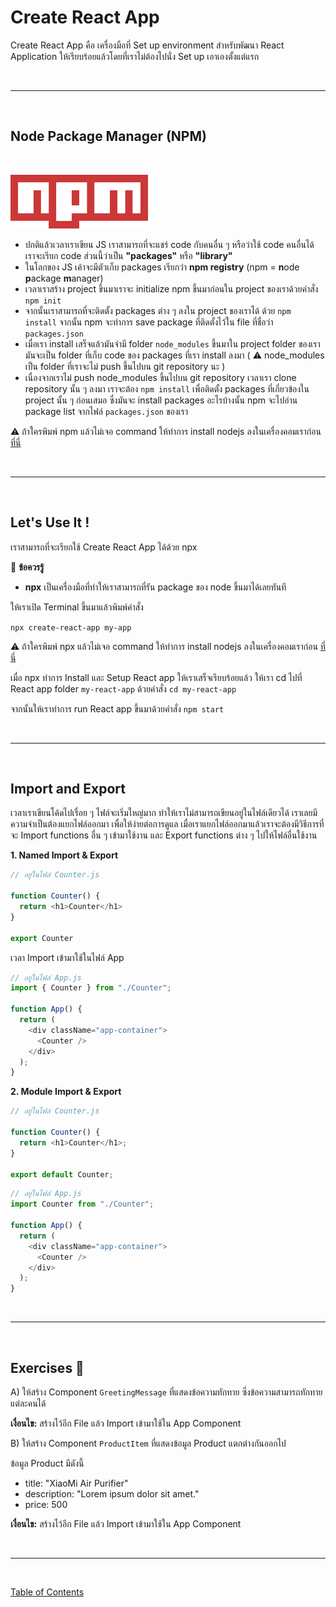 # Create React App

Create React App คือ เครื่องมือที่ Set up environment สำหรับพัฒนา React Application ให้เรียบร้อยแล้วโดยที่เราไม่ต้องไปนั่ง Set up เอาเองตั้งแต่แรก

<br><hr><br>

## Node Package Manager (NPM)

<br>

![NPM](./images/npm-logo.png)

- ปกติแล้วเวลาเราเขียน JS เราสามารถที่จะแชร์ code กับคนอื่น ๆ หรือว่าใช้ code คนอื่นได้ เราจะเรียก code ส่วนนี้ว่าเป็น **"packages"** หรือ **"library"**
- ในโลกของ JS เค้าจะมีตัวเก็บ packages เรียกว่า **npm registry** (npm = **n**ode **p**ackage **m**anager)
- เวลาเราสร้าง project ขึ้นมาเราจะ initialize npm ขึ้นมาก่อนใน project ของเราด้วยคำสั่ง `npm init`
- จากนั้นเราสามารถที่จะติดตั้ง packages ต่าง ๆ ลงใน project ของเราได้ ด้วย `npm install` จากนั้น npm จะทำการ save package ที่ติดตั้งไว้ใน file ที่ชื่อว่า `packages.json`
- เมื่อเรา install เสร็จแล้วมันจำมี folder `node_modules` ขึ้นมาใน project folder ของเรา มันจะเป็น folder ที่เก็บ code ของ packages ที่เรา install ลงมา ( ⚠️ node_modules เป็น folder ที่เราจะไม่ push ขึ้นไปบน git repository นะ )
- เนื่องจากเราไม่ push node_modules ขึ้นไปบน git repository เวลาเรา clone repository นั้น ๆ ลงมา เราจะต้อง `npm install` เพื่อติดตั้ง packages ที่เกี่ยวข้องใน project นั้น ๆ ก่อนเสมอ ซึ่งมันจะ install packages อะไรบ้างนั้น npm จะไปอ่าน package list จากไฟล์ `packages.json` ของเรา

⚠️ ถ้าใครพิมพ์ npm แล้วไม่เจอ command ให้ทำการ install nodejs ลงในเครื่องคอมเราก่อน [ที่นี่](https://nodejs.org/en/)

<br><hr><br>

## Let's Use It !

เราสามารถที่จะเรียกใช้ Create React App ได้ด้วย npx

🌟 **ข้อควรรู้**

- **npx** เป็นเครื่องมือที่ทำให้เราสามารถที่รัน package ของ node ขึ้นมาได้เลยทันที

ให้เราเปิด Terminal ขึ้นมาแล้วพิมพ์คำสั่ง

`npx create-react-app my-app`

⚠️ ถ้าใครพิมพ์ npx แล้วไม่เจอ command ให้ทำการ install nodejs ลงในเครื่องคอมเราก่อน [ที่นี่](https://nodejs.org/en/)

เมื่อ npx ทำการ Install และ Setup React app ให้เราเสร็จเรียบร้อยแล้ว ให้เรา cd ไปที่ React app folder `my-react-app` ด้วยคำสั่ง `cd my-react-app`

จากนั้นให้เราทำการ run React app ขึ้นมาด้วยคำสั่ง `npm start`

<br><hr><br>

## Import and Export

เวลาเราเขียนโค้ดไปเรื่อย ๆ ไฟล์จะเริ่มใหญ่มาก ทำให้เราไม่สามารถเขียนอยู่ในไฟล์เดียวได้ เราเลยมีความจำเป็นต้องแยกไฟล์ออกมา เพื่อให้ง่ายต่อการดูแล เมื่อเราแยกไฟล์ออกมาแล้วเราจะต้องมีวิธีการที่จะ Import functions อื่น ๆ เข้ามาใช้งาน และ Export functions ต่าง ๆ ไปให้ไฟล์อื่นใช้งาน

**1. Named Import & Export**

```js
// อยู่ในไฟล์ Counter.js

function Counter() {
  return <h1>Counter</h1>
}

export Counter
```

เวลา Import เข้ามาใช้ในไฟล์ App

```js
// อยู่ในไฟล์ App.js
import { Counter } from "./Counter";

function App() {
  return (
    <div className="app-container">
      <Counter />
    </div>
  );
}
```

**2. Module Import & Export**

```js
// อยู่ในไฟล์ Counter.js

function Counter() {
  return <h1>Counter</h1>;
}

export default Counter;
```

```js
// อยู่ในไฟล์ App.js
import Counter from "./Counter";

function App() {
  return (
    <div className="app-container">
      <Counter />
    </div>
  );
}
```

<br><hr><br>

## Exercises 🏅

A) ให้สร้าง Component `GreetingMessage` ที่แสดงข้อความทักทาย ซึ่งข้อความสามารถทักทายแต่ละคนได้

**เงื่อนไข:** สร้างไว้อีก File แล้ว Import เข้ามาใช้ใน App Component

B) ให้สร้าง Component `ProductItem` ที่แสดงข้อมูล Product แตกต่างกันออกไป

ข้อมูล Product มีดังนี้

- title: "XiaoMi Air Purifier"
- description: "Lorem ipsum dolor sit amet."
- price: 500

**เงื่อนไข:** สร้างไว้อีก File แล้ว Import เข้ามาใช้ใน App Component

<br><hr><br>

[Table of Contents](https://github.com/napatwongchr/intro-to-react/blob/main/README.md)
